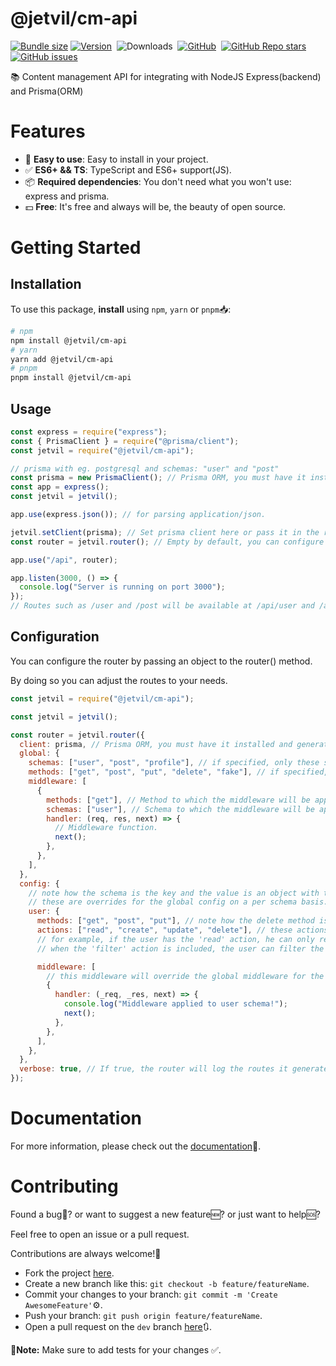 # @jetvil/cm-api

[![Bundle size](https://img.shields.io/bundlephobia/min/@jetvil/cm-api/latest?label=Bundle%20Size&style=for-the-badge)](https://bundlephobia.com/package/@jetvil/cm-api@latest)
[![Version](https://img.shields.io/npm/v/@jetvil/cm-api?style=for-the-badge&color=cb3837&logo=npm)](https://www.npmjs.com/package/@jetvil/cm-api)&nbsp;
![Downloads](https://img.shields.io/npm/dt/@jetvil/cm-api?style=for-the-badge)&nbsp;
[![GitHub](https://img.shields.io/github/license/jetvil/cm-api?style=for-the-badge)](https://github.com/jetvil/cm-api/blob/main/LICENSE)&nbsp;
[![GitHub Repo stars](https://img.shields.io/github/stars/jetvil/cm-api?color=E9E9E9&logo=Github&style=for-the-badge)](https://www.github.com/jetvil/cm-api)&nbsp;
[![GitHub issues](https://img.shields.io/github/issues-raw/jetvil/cm-api?label=issues&style=for-the-badge)](https://github.com/jetvil/cm-api/issues)&nbsp;

📚 Content management API for integrating with NodeJS Express(backend) and Prisma(ORM)

# Features

- 🚀 **Easy to use**: Easy to install in your project.
- ✅ **ES6+ && TS**: TypeScript and ES6+ support(JS).
- 📦 **Required dependencies**: You don't need what you won't use: express and prisma.
- 💵 **Free**: It's free and always will be, the beauty of open source.

# Getting Started

## Installation

To use this package, **install** using `npm`, `yarn` or `pnpm`📥:

```bash
# npm
npm install @jetvil/cm-api
# yarn
yarn add @jetvil/cm-api
# pnpm
pnpm install @jetvil/cm-api
```

## Usage

```js
const express = require("express");
const { PrismaClient } = require("@prisma/client");
const jetvil = require("@jetvil/cm-api");

// prisma with eg. postgresql and schemas: "user" and "post"
const prisma = new PrismaClient(); // Prisma ORM, you must have it installed and generated.
const app = express();
const jetvil = jetvil();

app.use(express.json()); // for parsing application/json.

jetvil.setClient(prisma); // Set prisma client here or pass it in the router() method.
const router = jetvil.router(); // Empty by default, you can configure it by passing an object.

app.use("/api", router);

app.listen(3000, () => {
  console.log("Server is running on port 3000");
});
// Routes such as /user and /post will be available at /api/user and /api/post
```

## Configuration

You can configure the router by passing an object to the router() method.

By doing so you can adjust the routes to your needs.

```js
const jetvil = require("@jetvil/cm-api");

const jetvil = jetvil();

const router = jetvil.router({
  client: prisma, // Prisma ORM, you must have it installed and generated.
  global: {
    schemas: ["user", "post", "profile"], // if specified, only these schemas will be available.
    methods: ["get", "post", "put", "delete", "fake"], // if specified, only these methods will be available, 'fake' will not be used.
    middleware: [
      {
        methods: ["get"], // Method to which the middleware will be applied.
        schemas: ["user"], // Schema to which the middleware will be applied.
        handler: (req, res, next) => {
          // Middleware function.
          next();
        },
      },
    ],
  },
  config: {
    // note how the schema is the key and the value is an object with the schema config.
    // these are overrides for the global config on a per schema basis.
    user: {
      methods: ["get", "post", "put"], // note how the delete method is not included.
      actions: ["read", "create", "update", "delete"], // these actions determine what the user can do with the schema.
      // for example, if the user has the 'read' action, he can only read the schema.
      // when the 'filter' action is included, the user can filter the schema on the schema.

      middleware: [
        // this middleware will override the global middleware for the user schema.
        {
          handler: (_req, _res, next) => {
            console.log("Middleware applied to user schema!");
            next();
          },
        },
      ],
    },
  },
  verbose: true, // If true, the router will log the routes it generates.
});
```

# Documentation

For more information, please check out the [documentation](https://github.com/jetvil/cm-api#documentation)📖.

# Contributing

Found a bug🦟? or want to suggest a new feature🆕? or just want to help🆘?

Feel free to open an issue or a pull request.

Contributions are always welcome!🎉

- Fork the project [here](https://github.com/jetvil/cm-api/fork).
- Create a new branch like this: `git checkout -b feature/featureName`.
- Commit your changes to your branch: `git commit -m 'Create AwesomeFeature'`⚙️.
- Push your branch: `git push origin feature/featureName`.
- Open a pull request on the `dev` branch [here](https://github.com/jetvil/cm-api/pulls)🔃.

📒**Note:** Make sure to add tests for your changes ✅.
